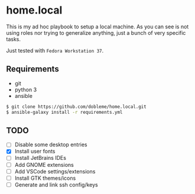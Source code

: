 # home.local

This is my ad hoc playbook to setup a local machine. As you can see is not using
roles nor trying to generalize anything, just a bunch of very specific tasks.

Just tested with `Fedora Workstation 37`.

## Requirements

- git
- python 3
- ansible

```sh
$ git clone https://github.com/dobleme/home.local.git
$ ansible-galaxy install -r requirements.yml
```

## TODO
- [ ] Disable some desktop entries
- [x] Install user fonts
- [ ] Install JetBrains IDEs
- [ ] Add GNOME extensions
- [ ] Add VSCode settings/extensions
- [ ] Install GTK themes/icons
- [ ] Generate and link ssh config/keys
